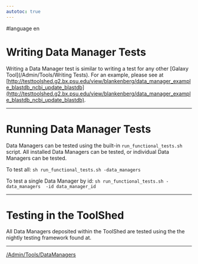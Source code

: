 ```yaml
---
autotoc: true
---
```


#language en



# Writing Data Manager Tests

Writing a Data Manager test is similar to writing a test for any other [Galaxy Tool](/Admin/Tools/Writing Tests). For an example, please see at [http://testtoolshed.g2.bx.psu.edu/view/blankenberg/data_manager_example_blastdb_ncbi_update_blastdb](http://testtoolshed.g2.bx.psu.edu/view/blankenberg/data_manager_example_blastdb_ncbi_update_blastdb). 

---
# Running Data Manager Tests

Data Managers can be tested using the built-in `run_functional_tests.sh` script. All installed Data Managers can be tested, or individual Data Managers can be tested.

To test all:
``` sh run_functional_tests.sh -data_managers ```


To test a single Data Manager by id:
``` sh run_functional_tests.sh -data_managers  -id data_manager_id ```


---

# Testing in the ToolShed

All Data Managers deposited within the ToolShed are tested using the the nightly testing framework found at. 

---

[/Admin/Tools/DataManagers](/Admin/Tools/DataManagers)
